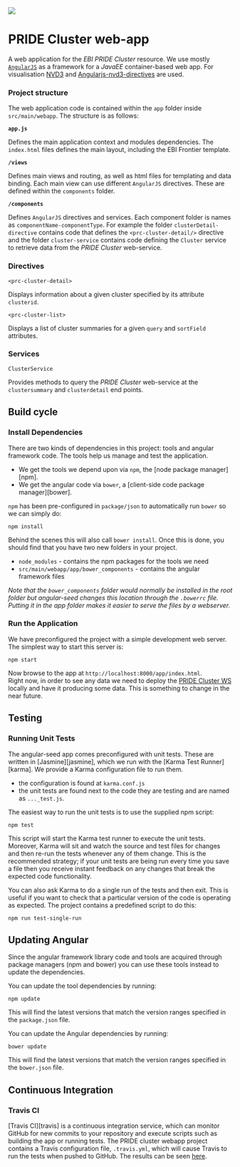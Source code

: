 ![](https://travis-ci.org/PRIDE-Cluster/cluster-web-app.svg?branch=master)

PRIDE Cluster web-app
=====================

A web application for the *EBI PRIDE Cluster* resource. We use mostly [`AngularJS`](https://angularjs.org/) as 
a framework for a *JavaEE* container-based web app. For visualisation [NVD3](https://github.com/novus/nvd3) and 
[Angularjs-nvd3-directives](http://cmaurer.github.io/angularjs-nvd3-directives/) are used.  

### Project structure

The web application code is contained within the `app` folder inside `src/main/webapp`. The structure is as follows:

**`app.js`**

Defines the main application context and modules dependencies. The `index.html` files defines the main layout, including
the EBI Frontier template.

**`/views`**

Defines main views and routing, as well as html files for templating and data binding. Each main view can use different
`AngularJS` directives. These are defined within the `components` folder.

**`/components`**

Defines `AngularJS` directives and services. Each component folder is names as `componentName-componentType`. For example
the folder `clusterDetail-directive` contains code that defines the `<prc-cluster-detail/>` directive and the folder
`cluster-service` contains code defining the `Cluster` service to retrieve data from the *PRIDE Cluster* web-service.

### Directives 

`<prc-cluster-detail>`  

Displays information about a given cluster specified by its attribute `clusterid`.  

`<prc-cluster-list>`  

Displays a list of cluster summaries for a given `query` and `sortField` attributes.  
  
### Services 

`ClusterService`  

Provides methods to query the *PRIDE Cluster* web-service at the `clustersummary`  and `clusterdetail` end points.  
 
## Build cycle

### Install Dependencies

There are two kinds of dependencies in this project: tools and angular framework code.  The tools help
us manage and test the application.

* We get the tools we depend upon via `npm`, the [node package manager][npm].
* We get the angular code via `bower`, a [client-side code package manager][bower].

`npm` has been pre-configured in `package/json` to automatically run `bower` so we can simply do:

```
npm install
```

Behind the scenes this will also call `bower install`.  Once this is done, you should find that you have two new
folders in your project.

* `node_modules` - contains the npm packages for the tools we need
* `src/main/webapp/app/bower_components` - contains the angular framework files

*Note that the `bower_components` folder would normally be installed in the root folder but
angular-seed changes this location through the `.bowerrc` file.  Putting it in the app folder makes
it easier to serve the files by a webserver.*

### Run the Application

We have preconfigured the project with a simple development web server.  The simplest way to start
this server is:

```
npm start
```

Now browse to the app at `http://localhost:8000/app/index.html`.  
Right now, in order to see any data we need to deploy the 
[PRIDE Cluster WS](https://github.com/PRIDE-Cluster/cluster-web-service) 
locally and have it producing some data. This is something to change in the 
near future.  

## Testing

### Running Unit Tests

The angular-seed app comes preconfigured with unit tests. These are written in
[Jasmine][jasmine], which we run with the [Karma Test Runner][karma]. We provide a Karma
configuration file to run them.

* the configuration is found at `karma.conf.js`
* the unit tests are found next to the code they are testing and are named as `..._test.js`.

The easiest way to run the unit tests is to use the supplied npm script:

```
npm test
```

This script will start the Karma test runner to execute the unit tests. Moreover, Karma will sit and
watch the source and test files for changes and then re-run the tests whenever any of them change.
This is the recommended strategy; if your unit tests are being run every time you save a file then
you receive instant feedback on any changes that break the expected code functionality.

You can also ask Karma to do a single run of the tests and then exit.  This is useful if you want to
check that a particular version of the code is operating as expected.  The project contains a
predefined script to do this:

```
npm run test-single-run
```

## Updating Angular

Since the angular framework library code and tools are acquired through package managers (npm and
bower) you can use these tools instead to update the dependencies.

You can update the tool dependencies by running:

```
npm update
```

This will find the latest versions that match the version ranges specified in the `package.json` file.

You can update the Angular dependencies by running:

```
bower update
```

This will find the latest versions that match the version ranges specified in the `bower.json` file.


## Continuous Integration

### Travis CI

[Travis CI][travis] is a continuous integration service, which can monitor GitHub for new commits
to your repository and execute scripts such as building the app or running tests. The PRIDE cluster webapp
project contains a Travis configuration file, `.travis.yml`, which will cause Travis to run the
tests when pushed to GitHub. The results can be seen [here](https://travis-ci.org/PRIDE-Cluster/cluster-web-app).
